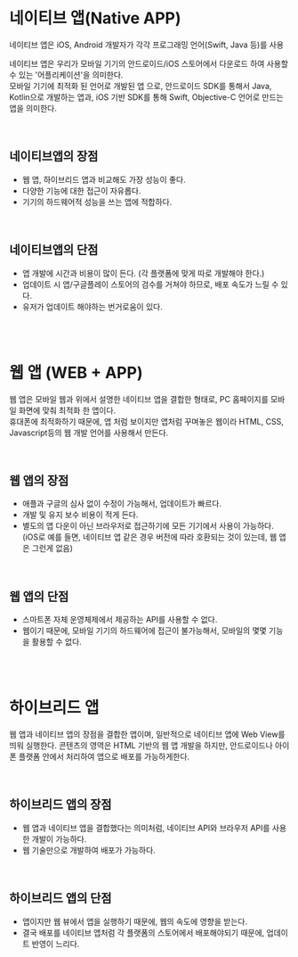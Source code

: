 # 네이티브 앱(Native APP)

네이티브 앱은 iOS, Android 개발자가 각각 프로그래밍 언어(Swift, Java 등)를 사용

네이티브 앱은 우리가 모바일 기기의 안드로이드/iOS 스토어에서 다운로드 하여 사용할 수 있는 '어플리케이션'을 의미한다.<br>
모바일 기기에 최적화 된 언어로 개발된 앱 으로, 안드로이드 SDK를 통해서 Java, Kotlin으로 개발하는 앱과, iOS 기반 SDK를 통해 Swift, Objective-C 언어로 만드는 앱을 의미한다.

<br>

## 네이티브앱의 장점
- 웹 앱, 하이브리드 앱과 비교해도 가장 성능이 좋다.
- 다양한 기능에 대한 접근이 자유롭다.
- 기기의 하드웨어적 성능을 쓰는 앱에 적합하다.

<br>

## 네이티브앱의 단점
- 앱 개발에 시간과 비용이 많이 든다. (각 플랫폼에 맞게 따로 개발해야 한다.)
- 업데이트 시 앱/구글플레이 스토어의 검수를 거쳐야 하므로, 배포 속도가 느릴 수 있다.
- 유저가 업데이트 해야하는 번거로움이 있다.

<br><br>



# 웹 앱 (WEB + APP)

웹 앱은 모바일 웹과 위에서 설명한 네이티브 앱을 결합한 형태로, PC 홈페이지를 모바일 화면에 맞춰 최적화 한 앱이다.<br>
휴대폰에 최적화하기 때문에, 앱 처럼 보이지만 앱처럼 꾸며놓은 웹이라 HTML, CSS, Javascript등의 웹 개발 언어를 사용해서 만든다.

<br>

## 웹 앱의 장점
- 애플과 구글의 심사 없이 수정이 가능해서, 업데이트가 빠르다.
- 개발 및 유지 보수 비용이 적게 든다.
- 별도의 앱 다운이 아닌 브라우저로 접근하기에 모든 기기에서 사용이 가능하다. 
(iOS로 예를 들면, 네이티브 앱 같은 경우 버전에 따라 호환되는 것이 있는데, 웹 앱은 그런게 없음)

<br>

## 웹 앱의 단점
- 스마트폰 자체 운영체제에서 제공하는 API를 사용할 수 없다. 
- 웹이기 때문에, 모바일 기기의 하드웨어에 접근이 불가능해서, 모바일의 몇몇 기능을 활용할 수 없다.

<br><br>



# 하이브리드 앱

웹 앱과 네이티브 앱의 장점을 결합한 앱이며, 일반적으로 네이티브 앱에 Web View를 띄워 실행한다.
콘텐츠의 영역은 HTML 기반의 웹 앱 개발을 하지만, 안드로이드나 아이폰 플랫폼 안에서 처리하여 앱으로 배포를 가능하게한다.

<br>

## 하이브리드 앱의 장점
- 웹 앱과 네이티브 앱을 결합했다는 의미처럼, 네이티브 API와 브라우저 API를 사용한 개발이 가능하다.
- 웹 기술만으로 개발하여 배포가 가능하다.

<br>

## 하이브리드 앱의 단점
- 앱이지만 웹 뷰에서 앱을 실행하기 때문에, 웹의 속도에 영향을 받는다.
- 결국 배포를 네이티브 앱처럼 각 플랫폼의 스토어에서 배포해야되기 때문에, 업데이트 반영이 느리다.